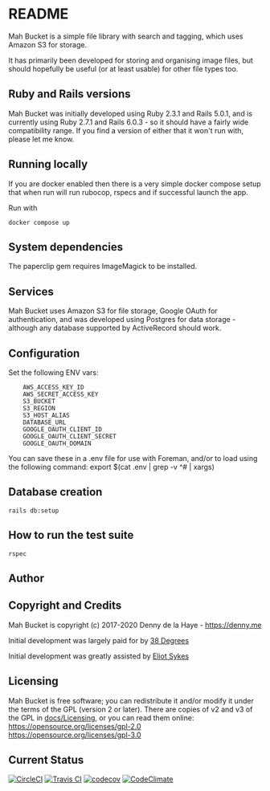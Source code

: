 # README

Mah Bucket is a simple file library with search and tagging, which uses Amazon
S3 for storage.

It has primarily been developed for storing and organising image files, but
should hopefully be useful (or at least usable) for other file types too.


## Ruby and Rails versions

Mah Bucket was initially developed using Ruby 2.3.1 and Rails 5.0.1, and is
currently using Ruby 2.7.1 and Rails 6.0.3 - so it should have a fairly wide
compatibility range. If you find a version of either that it won't run with,
please let me know.

## Running locally
If you are docker enabled then there is a very simple docker compose
setup that when run will run rubocop, rspecs and if successful launch
the app.

Run with
```
docker compose up
```


## System dependencies

The paperclip gem requires ImageMagick to be installed.


## Services

Mah Bucket uses Amazon S3 for file storage, Google OAuth for authentication,
and was developed using Postgres for data storage - although any database
supported by ActiveRecord should work.


## Configuration

Set the following ENV vars:
```
    AWS_ACCESS_KEY_ID
    AWS_SECRET_ACCESS_KEY
    S3_BUCKET
    S3_REGION
    S3_HOST_ALIAS
    DATABASE_URL
    GOOGLE_OAUTH_CLIENT_ID
    GOOGLE_OAUTH_CLIENT_SECRET
    GOOGLE_OAUTH_DOMAIN
```

You can save these in a .env file for use with Foreman, and/or to load using
the following command: export $(cat .env | grep -v ^# | xargs)


## Database creation

`rails db:setup`


## How to run the test suite

`rspec`


## Author


## Copyright and Credits

Mah Bucket is copyright (c) 2017-2020 Denny de la Haye - https://denny.me

Initial development was largely paid for by [38 Degrees](https://38degrees.org.uk)

Initial development was greatly assisted by [Eliot Sykes](https://eliotsykes.com)


## Licensing

Mah Bucket is free software; you can redistribute it and/or modify it under
the terms of the GPL (version 2 or later). There are copies of v2 and v3 of
the GPL in [docs/Licensing](docs/Licensing), or you can read them online:  
https://opensource.org/licenses/gpl-2.0  
https://opensource.org/licenses/gpl-3.0


## Current Status

[![CircleCI](https://circleci.com/gh/denny/MahBucket.svg?style=svg)](https://circleci.com/gh/denny/MahBucket)  [![Travis CI](https://travis-ci.org/denny/MahBucket.svg?branch=main)](https://travis-ci.org/denny/MahBucket)  [![codecov](https://codecov.io/gh/denny/MahBucket/branch/main/graph/badge.svg)](https://codecov.io/gh/denny/MahBucket)  [![CodeClimate](https://api.codeclimate.com/v1/badges/7bc3b576f0265db7b8f8/maintainability)](https://codeclimate.com/github/denny/MahBucket/maintainability)
